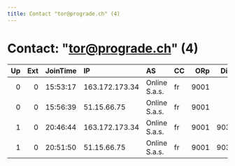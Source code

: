 ```yaml
---
title: Contact "tor@prograde.ch" (4)
---
```


# Contact: "tor@prograde.ch" (4)

|   Up |   Ext | JoinTime   | IP             | AS            | CC   |   ORp |   Dirp | OS    | Version   | Nickname      |   eFamMembers |
|-----:|------:|:-----------|:---------------|:--------------|:-----|------:|-------:|:------|:----------|:--------------|--------------:|
|    0 |     0 | 15:53:17   | 163.172.173.34 | Online S.a.s. | fr   |  9001 |      0 | Linux | 0.2.6.10  | progradetech1 |             1 |
|    0 |     0 | 15:56:39   | 51.15.66.75    | Online S.a.s. | fr   |  9001 |      0 | Linux | 0.2.6.10  | progradetech2 |             1 |
|    1 |     0 | 20:46:44   | 163.172.173.34 | Online S.a.s. | fr   |  9001 |   9030 | Linux | 0.2.5.14  | PROGRADETech1 |             1 |
|    1 |     0 | 20:51:50   | 51.15.66.75    | Online S.a.s. | fr   |  9001 |   9030 | Linux | 0.2.5.14  | PROGRADETech2 |             1 |

